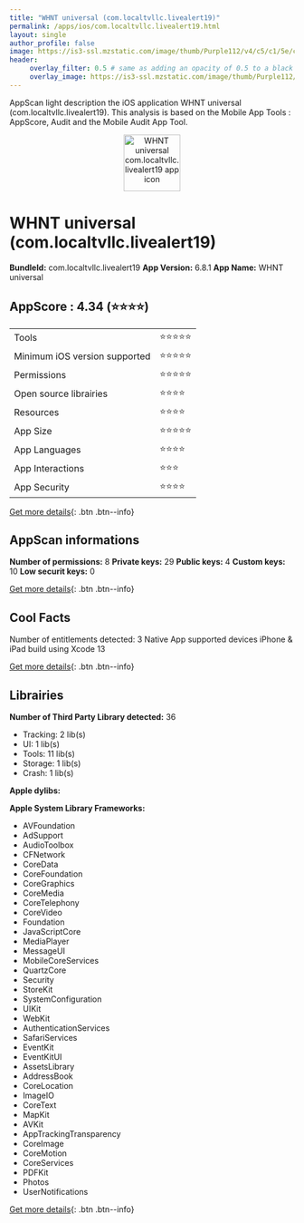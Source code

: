 ```yaml
---
title: "WHNT universal (com.localtvllc.livealert19)"
permalink: /apps/ios/com.localtvllc.livealert19.html
layout: single
author_profile: false
image: https://is3-ssl.mzstatic.com/image/thumb/Purple112/v4/c5/c1/5e/c5c15e21-b506-d4f9-fc31-165bf703826f/AppIcon-1x_U007emarketing-0-7-0-85-220.jpeg/512x512bb.jpg
header: 
     overlay_filter: 0.5 # same as adding an opacity of 0.5 to a black background
     overlay_image: https://is3-ssl.mzstatic.com/image/thumb/Purple112/v4/c5/c1/5e/c5c15e21-b506-d4f9-fc31-165bf703826f/AppIcon-1x_U007emarketing-0-7-0-85-220.jpeg/512x512bb.jpg
---
```

AppScan light description the iOS application WHNT universal (com.localtvllc.livealert19). This analysis is based on the Mobile App Tools : AppScore, Audit and the Mobile Audit App Tool.

  
  
<div style="text-align: center;"><img src="https://is3-ssl.mzstatic.com/image/thumb/Purple112/v4/c5/c1/5e/c5c15e21-b506-d4f9-fc31-165bf703826f/AppIcon-1x_U007emarketing-0-7-0-85-220.jpeg/512x512bb.jpg" width="100" height="100" alt="WHNT universal com.localtvllc.livealert19 app icon"></div>  
  
# WHNT universal (com.localtvllc.livealert19)

**BundleId:** com.localtvllc.livealert19
**App Version:** 6.8.1
**App Name:** WHNT universal


## AppScore : 4.34 (⭐️⭐️⭐️⭐️) 

<table>
<tr><td> Tools </td><td> ⭐️⭐️⭐️⭐️⭐️ </td></tr>
<tr><td> Minimum iOS version supported </td><td> ⭐️⭐️⭐️⭐️⭐️ </td></tr>
<tr><td> Permissions </td><td> ⭐️⭐️⭐️⭐️⭐️ </td></tr>
<tr><td> Open source librairies </td><td> ⭐️⭐️⭐️⭐️ </td></tr>
<tr><td> Resources </td><td> ⭐️⭐️⭐️⭐️ </td></tr>
<tr><td> App Size </td><td> ⭐️⭐️⭐️⭐️⭐️ </td></tr>
<tr><td> App Languages </td><td> ⭐️⭐️⭐️⭐️ </td></tr>
<tr><td> App Interactions </td><td> ⭐️⭐️⭐️ </td></tr>
<tr><td> App Security </td><td> ⭐️⭐️⭐️⭐️ </td></tr>
</table>

[Get more details](/pricing.html){: .btn .btn--info}  
  
## AppScan informations 

**Number of permissions:** 8
**Private keys:** 29
**Public keys:** 4
**Custom keys:** 10
**Low securit keys:** 0
  
[Get more details](/pricing.html){: .btn .btn--info}

## Cool Facts

Number of entitlements detected: 3
Native App
supported devices iPhone & iPad
build using Xcode 13
  
[Get more details](/pricing.html){: .btn .btn--info}

## Librairies 
**Number of Third Party Library detected:** 36
- Tracking: 2 lib(s)
- UI: 1 lib(s)
- Tools: 11 lib(s)
- Storage: 1 lib(s)
- Crash: 1 lib(s)

**Apple dylibs:**


**Apple System Library Frameworks:**
- AVFoundation
- AdSupport
- AudioToolbox
- CFNetwork
- CoreData
- CoreFoundation
- CoreGraphics
- CoreMedia
- CoreTelephony
- CoreVideo
- Foundation
- JavaScriptCore
- MediaPlayer
- MessageUI
- MobileCoreServices
- QuartzCore
- Security
- StoreKit
- SystemConfiguration
- UIKit
- WebKit
- AuthenticationServices
- SafariServices
- EventKit
- EventKitUI
- AssetsLibrary
- AddressBook
- CoreLocation
- ImageIO
- CoreText
- MapKit
- AVKit
- AppTrackingTransparency
- CoreImage
- CoreMotion
- CoreServices
- PDFKit
- Photos
- UserNotifications


  
[Get more details](/pricing.html){: .btn .btn--info}

